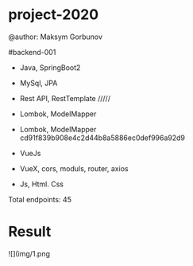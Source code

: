# project-2020
 
@author: Maksym Gorbunov

#backend-001
* Java, SpringBoot2
* MySql, JPA
* Rest API, RestTemplate
/////
* Lombok, ModelMapper 

* Lombok, ModelMapper 
 cd91f839b908e4c2d44b8a5886ec0def996a92d9


* VueJs
* VueX, cors, moduls, router, axios 
* Js, Html. Css

Total endpoints: 45

# Result	
![](img/1.png
